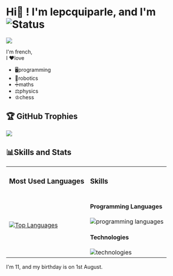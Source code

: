 # Hi👋 ! I'm lepcquiparle, and I'm ![Status](https://img.shields.io/badge/Status-Online-brightgreen)  
[![](https://visitcount.itsvg.in/api?id=LeNetQuiParle&icon=8&color=3)](https://visitcount.itsvg.in)

I'm french,  
I ❤love  
+ 🖥programming  
+ 🤖robotics  
+ ➗maths  
+ ⚖️physics
+ ♔chess

## 🏆 GitHub Trophies
![](https://github-profile-trophy.vercel.app/?username=LeNetQuiParle&theme=radical&no-frame=false&no-bg=true&margin-w=4)

## 📊Skills and Stats  

<table>
  <tr>
    <td><h3>Most Used Languages</h3></td>
    <td><h3>Skills</h3></td>
  </tr>
  <tr>
    <td>
      <a href="https://github.com/lenetquiparle/github-readme-stats">
        <img src="https://github-readme-stats.vercel.app/api/top-langs/?username=lenetquiparle&layout=compact" alt="Top Languages">
      </a>
    </td>
    <td>
      <h4>Programming Languages</h4>
      <img src="https://skillicons.dev/icons?i=html,css,js,react,md,py" alt="programming languages">
      <h4>Technologies</h4>
      <img src="https://skillicons.dev/icons?i=bootstrap,codepen,replit,sketchup,github,vscode,windows" alt="technologies">
    </td>
  </tr>
</table>
  
I'm 11, and my birthday is on 1st August.
